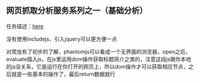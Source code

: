 ## 网页抓取分析服务系列之一（基础分析）
任务描述：[here](http://ife.baidu.com/course/detail/id/85)

没有使用includejs，引入jquery可以更方便一点

对爬虫有了初步的了解，phantomjs可以看成一个无界面的浏览器，open之后，evaluate插入js，在js里运用dom操作获取标题简介之类的，注意这段js跟你本地的js没关系，它是运行在你打开的网页上，所以dom操作才可以获取相应节点，之后就是一些基本的操作了，最后return数据就行